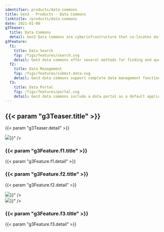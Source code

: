 ```yaml
---
identifier: products/data-commons
title: Gen3 - Products - Data Commons
linktitle: /products/data-commons
date: 2021-01-08
g3Teaser:
  title: Data Commons
  detail: Gen3 Data Commons are cyberinfrastructure that co-locates data analysis, exploration and visualization tools with data management services for import and export of structured information like clinical, phenotypic, or biospecimen data, and data objects, like genomics data files or medical images. Gen3 Data Commons are capable of interoperation with other resources in a data ecosystem by utilizing the Gen3 Framework Services for user authentication and authorization, data object indexing, and metadata services.
g3Feature:
  f1:
    title: Data Search
    fig: /figs/features/search.svg
    detail: Gen3 data commons offer several methods for finding and querying stored data. The data portal boasts a built-in data exploration GUI, featuring faceted search for quick and easy creation of virtual patient cohorts and data object subsets. There is also a GraphiQL query building interface, which allows users to create and send custom queries to the Gen3 databases. The open APIs that power these built-in user interfaces in the data portal can also be sent custom query requests, enabling programmatic data search and custom app development.
  f2:
    title: Data Management
    fig: /figs/features/submit-data.svg
    detail: Gen3 data commons support complete data management functionality, including data access control, ingestion, export, and quality control. Data access is controlled through an attribute-based access control (ABAC) policy engine. Data object indexing and associating objects with metadata is possible both within the web-based portal and from the command line by sending requests to the data submission API. Data quality is controlled through implementing a data model against which submissions are validated to ensure all required fields are present and have appropriate values.
  f3:
    title: Data Portal
    fig: /figs/features/portal.svg
    detail: Gen3 data commons include a data portal as a default application over a commons. The portal is an interactive website, accessible through standard web-browsers, that allows users to explore, submit, download, and analyze data. The data portal utilizes the open Gen3 APIs to offer a graphical user interface for the basic functionality of a Gen3 data commons.
---
```


<section class="g3-bg__yellow">
  <div class="g3-outer-wrapper g3-flex-content">
    <div class="g3-space__padding-lg-top g3-space__padding-lg-bottom g3-col__65">
      <div class="g3-space__wrapper-gap-left">
        <h1 class="g3-space__margin-sm-bottom">
          {{< param "g3Teaser.title" >}}
        </h1>
        <p class="g3-space__margin-sm-bottom introduction">
          {{< param "g3Teaser.detail" >}}
        </p>
      </div>
    </div>
  </div>
</section>

<section>
  <div class="g3-space__margin-lg-bottom g3-inner-wrapper">
    <div class="g3-flex-content g3-space__margin-md-top-bottom g3-space__margin-sm-left-right">
      <div class="g3-col__35 g3-flex-content g3-flex-content_center">
        <img src="{{< param "g3Feature.f1.fig" >}}" />
      </div>
      <div class="g3-col__65 g3-flex-content g3-flex-content__col">
        <h3 class="g3-space__margin-sm-bottom">
          {{< param "g3Feature.f1.title" >}}
        </h3>
        <p class="g3-space__margin-sm-bottom">
          {{< param "g3Feature.f1.detail" >}}
        </p>
      </div>
    </div>
    <div class="g3-flex-content g3-space__margin-md-top-bottom g3-space__margin-sm-left-right">
      <div class="g3-col__65 g3-flex-content g3-flex-content__col">
        <h3 class="g3-space__margin-sm-bottom">
          {{< param "g3Feature.f2.title" >}}
        </h3>
        <p class="g3-space__margin-sm-bottom">
          {{< param "g3Feature.f2.detail" >}}
        </p>
      </div>
      <div class="g3-col__35 g3-flex-content g3-flex-content_center">
        <img src="{{< param "g3Feature.f2.fig" >}}" />
      </div>
    </div>
    <div class="g3-flex-content g3-space__margin-md-top-bottom g3-space__margin-sm-left-right">
      <div class="g3-col__35 g3-flex-content g3-flex-content_center">
        <img src="{{< param "g3Feature.f3.fig" >}}" />
      </div>
      <div class="g3-col__65 g3-flex-content g3-flex-content__col">
        <h3 class="g3-space__margin-sm-bottom">
          {{< param "g3Feature.f3.title" >}}
        </h3>
        <p class="g3-space__margin-sm-bottom">
          {{< param "g3Feature.f3.detail" >}}
        </p>
      </div>
    </div>
  </div>
</section>

